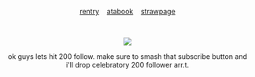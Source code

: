 <p align="center">
  <a href="https://rentry.co/bulletwound"> rentry</a>  ‎ ‎ ‎  <a href="https://tokki.atabook.org"> atabook</a>  ‎ ‎ ‎  <a href="https://fated.straw.page"> strawpage</a>
  </p>
‎ ‎ 
<p align="center">
  <img src="https://files.catbox.moe/6syzr3.png">
</p>
<p align="center">
  ok guys lets hit 200 follow. make sure to smash that subscribe button and i'll drop celebratory 200 follower arr.t.
</p>
